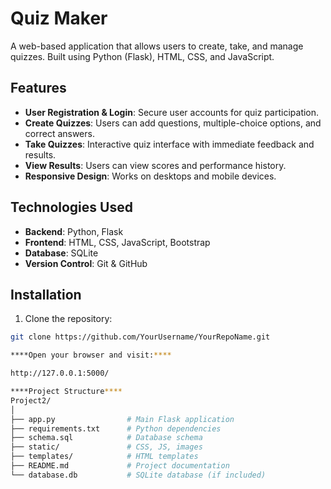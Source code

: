 # Quiz Maker

A web-based application that allows users to create, take, and manage quizzes. Built using Python (Flask), HTML, CSS, and JavaScript.

## Features

- **User Registration & Login**: Secure user accounts for quiz participation.
- **Create Quizzes**: Users can add questions, multiple-choice options, and correct answers.
- **Take Quizzes**: Interactive quiz interface with immediate feedback and results.
- **View Results**: Users can view scores and performance history.
- **Responsive Design**: Works on desktops and mobile devices.

## Technologies Used

- **Backend**: Python, Flask
- **Frontend**: HTML, CSS, JavaScript, Bootstrap
- **Database**: SQLite
- **Version Control**: Git & GitHub

## Installation

1. Clone the repository:

```bash
git clone https://github.com/YourUsername/YourRepoName.git

****Open your browser and visit:****

http://127.0.0.1:5000/

****Project Structure****
Project2/
│
├── app.py                # Main Flask application
├── requirements.txt      # Python dependencies
├── schema.sql            # Database schema
├── static/               # CSS, JS, images
├── templates/            # HTML templates
├── README.md             # Project documentation
└── database.db           # SQLite database (if included)
